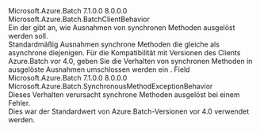 <Type Name="SynchronousMethodExceptionBehavior" FullName="Microsoft.Azure.Batch.SynchronousMethodExceptionBehavior">
  <TypeSignature Language="C#" Value="public class SynchronousMethodExceptionBehavior : Microsoft.Azure.Batch.BatchClientBehavior" />
  <TypeSignature Language="ILAsm" Value=".class public auto ansi beforefieldinit SynchronousMethodExceptionBehavior extends Microsoft.Azure.Batch.BatchClientBehavior" />
  <TypeSignature Language="DocId" Value="T:Microsoft.Azure.Batch.SynchronousMethodExceptionBehavior" />
  <TypeSignature Language="VB.NET" Value="Public Class SynchronousMethodExceptionBehavior&#xA;Inherits BatchClientBehavior" />
  <TypeSignature Language="F#" Value="type SynchronousMethodExceptionBehavior = class&#xA;    inherit BatchClientBehavior" />
  <AssemblyInfo>
    <AssemblyName>Microsoft.Azure.Batch</AssemblyName>
    <AssemblyVersion>7.1.0.0</AssemblyVersion>
    <AssemblyVersion>8.0.0.0</AssemblyVersion>
  </AssemblyInfo>
  <Base>
    <BaseTypeName>Microsoft.Azure.Batch.BatchClientBehavior</BaseTypeName>
  </Base>
  <Interfaces />
  <Docs>
    <summary>
            Ein <see cref="T:Microsoft.Azure.Batch.BatchClientBehavior" /> der gibt an, wie Ausnahmen von synchronen Methoden ausgelöst werden soll. 
            </summary>
    <remarks>
            Standardmäßig Ausnahmen synchrone Methoden die gleiche als asynchrone diejenigen.  Für die Kompatibilität mit Versionen des Clients Azure.Batch vor 4.0, geben Sie die <see cref="F:Microsoft.Azure.Batch.SynchronousMethodExceptionBehavior.ThrowAggregateException" /> Verhalten von synchronen Methoden in ausgelöste Ausnahmen umschlossen werden ein <see cref="T:System.AggregateException" />.
            </remarks>
  </Docs>
  <Members>
    <Member MemberName="ThrowAggregateException">
      <MemberSignature Language="C#" Value="public static readonly Microsoft.Azure.Batch.SynchronousMethodExceptionBehavior ThrowAggregateException;" />
      <MemberSignature Language="ILAsm" Value=".field public static initonly class Microsoft.Azure.Batch.SynchronousMethodExceptionBehavior ThrowAggregateException" />
      <MemberSignature Language="DocId" Value="F:Microsoft.Azure.Batch.SynchronousMethodExceptionBehavior.ThrowAggregateException" />
      <MemberSignature Language="VB.NET" Value="Public Shared ReadOnly ThrowAggregateException As SynchronousMethodExceptionBehavior " />
      <MemberSignature Language="F#" Value=" staticval mutable ThrowAggregateException : Microsoft.Azure.Batch.SynchronousMethodExceptionBehavior" Usage="Microsoft.Azure.Batch.SynchronousMethodExceptionBehavior.ThrowAggregateException" />
      <MemberType>Field</MemberType>
      <AssemblyInfo>
        <AssemblyName>Microsoft.Azure.Batch</AssemblyName>
        <AssemblyVersion>7.1.0.0</AssemblyVersion>
        <AssemblyVersion>8.0.0.0</AssemblyVersion>
      </AssemblyInfo>
      <ReturnValue>
        <ReturnType>Microsoft.Azure.Batch.SynchronousMethodExceptionBehavior</ReturnType>
      </ReturnValue>
      <Docs>
        <summary>
            Dieses Verhalten verursacht synchrone Methoden ausgelöst <see cref="T:System.AggregateException" /> bei einem Fehler.
            </summary>
        <remarks>
            Dies war der Standardwert <see cref="T:Microsoft.Azure.Batch.SynchronousMethodExceptionBehavior" /> von Azure.Batch-Versionen vor 4.0 verwendet werden.
            </remarks>
      </Docs>
    </Member>
  </Members>
</Type>